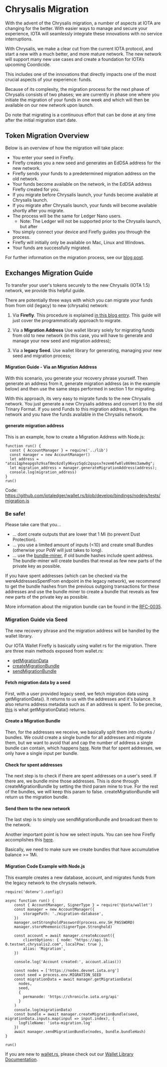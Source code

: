 # Chrysalis Migration

With the advent of the Chrysalis migration, a number of aspects at IOTA are changing for the better. With easier ways to manage and secure your experience, IOTA will seamlessly integrate these innovations with no service interruptions.

With Chrysalis, we make a clear cut from the current IOTA protocol, and start a new with a much better, and more mature network. The new network will support many new use cases and create a foundation for IOTA’s upcoming Coordicide.

This includes one of the innovations that directly impacts one of the most crucial aspects of your experience: funds.

Because of its complexity, the migration process for the next phase of Chrysalis consists of two phases; we are currently in phase one where you initiate the migration of your funds in one week and which will then be available on our new network upon launch.

Do note that migrating is a continuous effort that can be done at any time after the initial migration start date.

## Token Migration Overview

Below is an overview of how the migration will take place:

- You enter your seed in Firefly.
- Firefly creates you a new seed and generates an EdDSA address for the new network.
- Firefly sends your funds to a predetermined migration address on the old network.
- Your funds become available on the network, in the EdDSA address Firefly created for you. 
- If you migrate before Chrysalis launch, your funds become available at Chrysalis launch. 
- If you migrate after Chrysalis launch, your funds will become available shortly after you migrate.
- The process will be the same for Ledger Nano users. 
  - Note: The Ledger will not be supported prior to the Chrysalis launch, but after
- You simply connect your device and Firefly guides you through the process.
- Firefly will initially only be available on Mac, Linux and Windows.
- Your funds are successfully migrated.

For further information on the migration process, see our [blog post](https://blog.iota.org/firefly-token-migration/).




## Exchanges Migration Guide 

To transfer your user's tokens securely to the new Chrysalis (IOTA 1.5) network, we provide this helpful guide. 

There are potentially three ways with which you can migrate your funds from from old (legacy) to new (chrysalis) network:


1. Via **Firefly**. This procedure is explained [in this blog entry](https://blog.iota.org/firefly-token-migration/). This guide will just cover the programmatically approach to migrate.

2. Via a **Migration Address** Use wallet library solely for migrating funds from old to new network (in this case, you will have to generate and manage your new seed and migration address);

3. Via a **legacy Seed**. Use wallet library for generating, managing your new seed and migration process;



#### Migration Guide - Via an Migration Address

With this scenario, you generate your recovery phrase yourself. Then generate an address from it, generate migration address (as in the example below) and then use the same steps performed in section 1 for migrating.

With this approach, its very easy to migrate funds to the new Chrysalis network. You just generate a new Chrysalis address and convert it to the old Trinary Format. 
If you send Funds to this migration address, it bridges the network and you have the funds available in the Chrysalis network.

#### generate migration address
This is an example, how to create a Migration Address with Node.js:

```javascript=
function run() {
  const { AccountManager } = require('../lib')
  const manager = new AccountManager()
  let address = "atoi1qpheapgshz9saf8mc6zdly96xyz5qdc2qspsv7ezem6fw8lv869ms3amw0g";
  let migration_address = manager.generateMigrationAddress(address);
  console.log(migration_address)
}
run()
```

Code: https://github.com/iotaledger/wallet.rs/blob/develop/bindings/nodejs/tests/migration.js


### Be safe!

Please take care that you...
- ... dont create outputs that are lower that 1 Mi (to prevent Dust Protection).
- ... you use a limited amount of inputs (<10) and create small Bundles (otherwise your PoW will just takes to long).
- ... use the [bundle-miner](https://github.com/iotaledger/iota.rs/tree/migration/iota-bundle-miner), if old bundle hashes include spent address. The bundle-miner will create bundles that reveal as few new parts of the private key as possible.

If you have spent addresses (which can be checked via the wereAddressesSpentFrom endpoint in the legacy network), we recommend to get the bundle hashes from the previous outgoing transactions for these addresses and use the bundle miner to create a bundle that reveals as few new parts of the private key as possible.

More information about the migration bundle can be found in the [RFC-0035](https://github.com/luca-moser/protocol-rfcs/blob/rfc/wotsicide/text/0035-wotsicide/0035-wotsicide.md#migration-bundle).


### Migration Guide via Seed
The new recovery phrase and the migration address will be handled by the wallet library.

Our IOTA Wallet Firefly is basically using wallet rs for the migration. There are three main methods exposed from wallet.rs:
- [getMigrationData](https://github.com/iotaledger/firefly/blob/develop/packages/backend/bindings/node/index.ts#L203)
- [createMigrationBundle](https://github.com/iotaledger/firefly/blob/develop/packages/backend/bindings/node/index.ts#L215)
- [sendMigrationBundle](https://github.com/iotaledger/firefly/blob/develop/packages/backend/bindings/node/index.ts#L219)

#### Fetch migration data by a seed
First, with a user provided legacy seed, we fetch migration data using getMigrationData(). It returns to us with the addresses and it's balance. It also returns address metadata such as if an address is spent. To be precise, [this](https://github.com/iotaledger/firefly/blob/develop/packages/shared/lib/typings/migration.ts#L12-L16) is what getMigrationData() returns.

#### Create a Migration Bundle
Then, for the addresses we receive, we basically split them into chunks / bundles. We could create a single bundle for all addresses and migrate them, but we want to avoid that and cap the number of address a single bundle can contain, which happens [here](https://github.com/iotaledger/firefly/blob/develop/packages/shared/lib/migration.ts#L279-L300). Note that for spent addresses, we only have a single input per bundle.

#### Check for spent addresses
The next step is to check if there are spent addresses on a user's seed. If there are, we bundle mine those addresses. This is done through createMigrationBundle by setting the third param mine to true. For the rest of the bundles, we will keep this param to false. createMigrationBundle will return us the migration bundle.

#### Send them to the new network
The last step is to simply use sendMigrationBundle and broadcast them to the network.

Another important point is how we select inputs. You can see how Firefly accomplishes this [here](https://github.com/iotaledger/firefly/blob/develop/packages/shared/lib/migration.ts#L228-L277).


Basically, we need to make sure we create bundles that have accumulative balance >= 1Mi.

#### Migration Code Example with Node.js
This example creates a new database, account, and migrates funds from the legacy network to the chrysalis network.

 
```javascript=
require('dotenv').config()

async function run() {
    const { AccountManager, SignerType } = require('@iota/wallet')
    const manager = new AccountManager({
        storagePath: './migration-database',
    })
    manager.setStrongholdPassword(process.env.SH_PASSWORD)
    manager.storeMnemonic(SignerType.Stronghold)

    const account = await manager.createAccount({
        clientOptions: { node: "https://api.lb-0.testnet.chrysalis2.com", localPow: true },
        alias: 'Migration',
    })

    console.log('Account created:', account.alias())

    const nodes = ['https://nodes.devnet.iota.org']
    const seed = process.env.MIGRATION_SEED
    const migrationData = await manager.getMigrationData(
      nodes,
      seed,
      {
        permanode: 'https://chronicle.iota.org/api'
      }
    )
    console.log(migrationData)
    const bundle = await manager.createMigrationBundle(seed, migrationData.inputs.map(input => input.index), {
      logFileName: 'iota-migration.log'
    })
    await manager.sendMigrationBundle(nodes, bundle.bundleHash)
}

run()
```
If you are new to [wallet.rs](https://github.com/iotaledger/wallet.rs), please check out our [Wallet Library Documentation](https://chrysalis.docs.iota.org/libraries/wallet.html).
